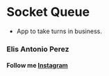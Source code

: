 # Socket Queue
- App to take turns in business.

### Elis Antonio Perez

#### Follow me [Instagram](http://instagram.com/elisperezmusic)
